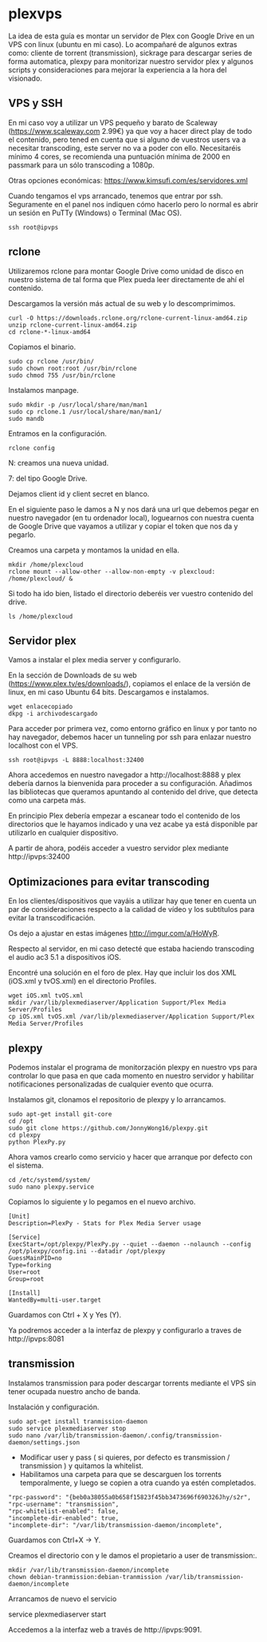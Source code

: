 # plexvps
La idea de esta guía es montar un servidor de Plex con Google Drive en un VPS con linux (ubuntu en mi caso). 
Lo acompañaré de algunos extras como: cliente de torrent (transmission), sickrage para descargar series de forma automatica, plexpy para monitorizar nuestro servidor plex y algunos scripts y consideraciones para mejorar la experiencia a la hora del visionado.



## VPS y SSH
En mi caso voy a utilizar un VPS pequeño y barato de Scaleway (https://www.scaleway.com 2.99€) ya que voy a hacer direct play de todo el contenido, pero tened en cuenta que si alguno de vuestros users va a necesitar transcoding, este server no va a poder con ello. Necesitaréis mínimo 4 cores, se recomienda una puntuación mínima de 2000 en passmark para un sólo transcoding a 1080p.

Otras opciones económicas: https://www.kimsufi.com/es/servidores.xml 

Cuando tengamos el vps arrancado, tenemos que entrar por ssh. Seguramente en el panel nos indiquen cómo hacerlo pero lo normal es abrir un sesión en PuTTy (Windows) o Terminal (Mac OS).
```
ssh root@ipvps
```



## rclone
Utilizaremos rclone para montar Google Drive como  unidad de disco en nuestro sistema de tal forma que Plex pueda leer directamente de ahí el contenido. 

Descargamos la versión más actual de su web y lo descomprimimos.
```
curl -O https://downloads.rclone.org/rclone-current-linux-amd64.zip
unzip rclone-current-linux-amd64.zip
cd rclone-*-linux-amd64
```
Copiamos el binario.
```
sudo cp rclone /usr/bin/
sudo chown root:root /usr/bin/rclone
sudo chmod 755 /usr/bin/rclone
```
Instalamos manpage.
```
sudo mkdir -p /usr/local/share/man/man1
sudo cp rclone.1 /usr/local/share/man/man1/
sudo mandb 
```
Entramos en la configuración.
```
rclone config
```
N: creamos una nueva unidad.

7: del tipo Google Drive.

Dejamos client id y client secret en blanco.

En el siguiente paso le damos a N y nos dará una url que debemos pegar en nuestro navegador (en tu ordenador local), loguearnos con nuestra cuenta de Google Drive que vayamos a utilizar y copiar el token que nos da y pegarlo.

Creamos una carpeta y montamos la unidad en ella.
```
mkdir /home/plexcloud
rclone mount --allow-other --allow-non-empty -v plexcloud: /home/plexcloud/ &
```

Si todo ha ido bien, listado el directorio deberéis ver vuestro contenido del drive.
```
ls /home/plexcloud
```



## Servidor plex
Vamos a instalar el plex media server y configurarlo.

En la sección de Downloads de su web (https://www.plex.tv/es/downloads/), copiamos el enlace de la versión de linux, en mi caso Ubuntu 64 bits.
Descargamos e instalamos.
```
wget enlacecopiado
dkpg -i archivodescargado
```

Para acceder por primera vez, como entorno gráfico en linux y por tanto no hay navegador, debemos hacer un tunneling por ssh para enlazar nuestro localhost con el VPS.
```
ssh root@ipvps -L 8888:localhost:32400
```

Ahora accedemos en nuestro navegador a http://localhost:8888 y plex debería darnos la bienvenida para proceder a su configuración.
Añadimos las bibliotecas que queramos apuntando al contenido del drive, que detecta como una carpeta más.

En principio Plex debería empezar a escanear todo el contenido de los directorios que le hayamos indicado y una vez acabe ya está disponible par utilizarlo en cualquier dispositivo.

A partir de ahora, podéis acceder a vuestro servidor plex mediante http://ipvps:32400



## Optimizaciones para evitar transcoding

En los clientes/dispositivos que vayáis a utilizar hay que tener en cuenta un par de consideraciones respecto a la calidad de vídeo y los subtítulos para evitar la transcodificación.

Os dejo a ajustar en estas imágenes http://imgur.com/a/HoWyR.


Respecto al servidor, en mi caso detecté que estaba haciendo transcoding el audio ac3 5.1 a dispositivos iOS. 

Encontré una solución en el foro de plex. Hay que incluir los dos XML (iOS.xml y tvOS.xml) en el directorio Profiles.
```
wget iOS.xml tvOS.xml
mkdir /var/lib/plexmediaserver/Application Support/Plex Media Server/Profiles
cp iOS.xml tvOS.xml /var/lib/plexmediaserver/Application Support/Plex Media Server/Profiles
```



## plexpy
Podemos instalar el programa de monitorzación plexpy en nuestro vps para controlar lo que pasa en que cada momento en nuestro servidor y habilitar notificaciones personalizadas de cualquier evento que ocurra.


Instalamos git, clonamos el repositorio de plexpy y lo arrancamos.
```
sudo apt-get install git-core
cd /opt
sudo git clone https://github.com/JonnyWong16/plexpy.git
cd plexpy
python PlexPy.py
```

Ahora vamos crearlo como servicio y hacer que arranque por defecto con el sistema.
```
cd /etc/systemd/system/
sudo nano plexpy.service
```

Copiamos lo siguiente y lo pegamos en el nuevo archivo.
```
[Unit]
Description=PlexPy - Stats for Plex Media Server usage

[Service]
ExecStart=/opt/plexpy/PlexPy.py --quiet --daemon --nolaunch --config /opt/plexpy/config.ini --datadir /opt/plexpy
GuessMainPID=no
Type=forking
User=root
Group=root

[Install]
WantedBy=multi-user.target
``` 

Guardamos con Ctrl + X y Yes (Y).

Ya podremos acceder a la interfaz de plexpy y configurarlo a traves de http://ipvps:8081



## transmission
Instalamos transmission para poder descargar torrents mediante el VPS sin tener ocupada nuestro ancho de banda.

Instalación y configuración.
```
sudo apt-get install tranmission-daemon
sudo service plexmediaserver stop
sudo nano /var/lib/transmission-daemon/.config/transmission-daemon/settings.json
```

- Modificar user y pass ( si quieres, por defecto es transmission / transmission ) y quitamos la whitelist.
- Habilitamos una carpeta para que se descarguen los torrents temporalmente, y luego se copien a otra cuando ya estén completados.
```
"rpc-password": "{beb0a38055a0b658f15823f45bb3473696f690326Jhy/s2r", 
"rpc-username": "transmission", 
"rpc-whitelist-enabled": false, 
"incomplete-dir-enabled": true, 
"incomplete-dir": "/var/lib/transmission-daemon/incomplete",
```

Guardamos con Ctrl+X -> Y.

Creamos el directorio con y le damos el propietario a user de transmission:.
```
mkdir /var/lib/transmission-daemon/incomplete
chown debian-tranmission:debian-tranmission /var/lib/transmission-daemon/incomplete
```

Arrancamos de nuevo el servicio

service plexmediaserver start

Accedemos a la interfaz web a través de http://ipvps:9091.
